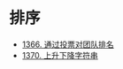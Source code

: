 # 排序

- [1366. 通过投票对团队排名](https://github.com/DeZhao-Zhang/data_tructures_and_algorithms/tree/main/leetcode/1366.%20%E9%80%9A%E8%BF%87%E6%8A%95%E7%A5%A8%E5%AF%B9%E5%9B%A2%E9%98%9F%E6%8E%92%E5%90%8D)
- [1370. 上升下降字符串](https://github.com/DeZhao-Zhang/data_tructures_and_algorithms/tree/main/leetcode/1370.%20%E4%B8%8A%E5%8D%87%E4%B8%8B%E9%99%8D%E5%AD%97%E7%AC%A6%E4%B8%B2)
